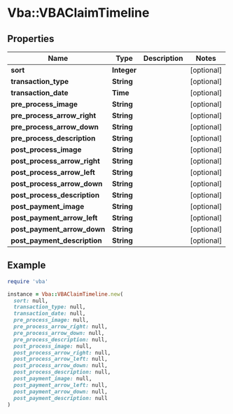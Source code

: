 # Vba::VBAClaimTimeline

## Properties

| Name | Type | Description | Notes |
| ---- | ---- | ----------- | ----- |
| **sort** | **Integer** |  | [optional] |
| **transaction_type** | **String** |  | [optional] |
| **transaction_date** | **Time** |  | [optional] |
| **pre_process_image** | **String** |  | [optional] |
| **pre_process_arrow_right** | **String** |  | [optional] |
| **pre_process_arrow_down** | **String** |  | [optional] |
| **pre_process_description** | **String** |  | [optional] |
| **post_process_image** | **String** |  | [optional] |
| **post_process_arrow_right** | **String** |  | [optional] |
| **post_process_arrow_left** | **String** |  | [optional] |
| **post_process_arrow_down** | **String** |  | [optional] |
| **post_process_description** | **String** |  | [optional] |
| **post_payment_image** | **String** |  | [optional] |
| **post_payment_arrow_left** | **String** |  | [optional] |
| **post_payment_arrow_down** | **String** |  | [optional] |
| **post_payment_description** | **String** |  | [optional] |

## Example

```ruby
require 'vba'

instance = Vba::VBAClaimTimeline.new(
  sort: null,
  transaction_type: null,
  transaction_date: null,
  pre_process_image: null,
  pre_process_arrow_right: null,
  pre_process_arrow_down: null,
  pre_process_description: null,
  post_process_image: null,
  post_process_arrow_right: null,
  post_process_arrow_left: null,
  post_process_arrow_down: null,
  post_process_description: null,
  post_payment_image: null,
  post_payment_arrow_left: null,
  post_payment_arrow_down: null,
  post_payment_description: null
)
```

